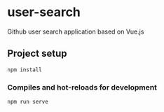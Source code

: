 # user-search

Github user search application based on Vue.js

## Project setup
```
npm install
```

### Compiles and hot-reloads for development
```
npm run serve
```
